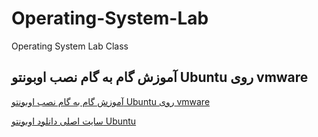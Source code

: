 # Operating-System-Lab
Operating System Lab Class 

## آموزش گام به گام نصب اوبونتو Ubuntu روی vmware 
[آموزش گام به گام نصب اوبونتو Ubuntu روی vmware](https://github.com/mj454/Operating-System-Lab/tree/50f57f9920b2a7809e91f163b16f6b689d68da89/Install%20Ubuntu%20on%20vmware)

[سایت اصلی دانلود اوبونتو Ubuntu](https://ubuntu.com/download/desktop)
